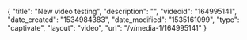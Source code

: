 {
    "title": "New video testing",
    "description": "",
    "videoid": "164995141",
    "date_created": "1534984383",
    "date_modified": "1535161099",
    "type": "captivate",
    "layout": "video",
    "url": "\/v\/media-1\/164995141"
}